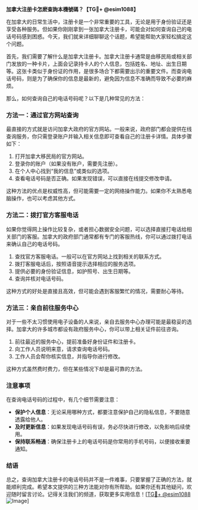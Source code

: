 **加拿大注册卡怎麽查詢本機號碼？【TG💪+ @esim1088】**

在加拿大的日常生活中，注册卡是一个非常重要的工具，无论是用于身份验证还是享受各种服务。但如果你刚刚拿到一张加拿大注册卡，可能会对如何查询自己的电话号码感到困惑。今天，我们就来详细聊聊这个话题，希望能帮助大家轻松搞定这个问题。

首先，我们需要了解什么是加拿大注册卡。加拿大注册卡通常是由移民局或相关部门发放的一种卡片，上面会记录持卡人的个人信息，包括姓名、地址、出生日期等。这张卡类似于身份证的作用，是很多场合下都需要出示的重要文件。而查询电话号码，则是为了确保你的信息是最新的，避免因为信息不准确而导致不必要的麻烦。

那么，如何查询自己的电话号码呢？以下是几种常见的方法：

### 方法一：通过官方网站查询

最直接的方式就是访问加拿大政府的官方网站。一般来说，政府部门都会提供在线查询服务，你只需登录账户并输入相关信息即可查看自己的注册卡详情。具体步骤如下：

1. 打开加拿大移民局的官方网站。
2. 登录你的账户（如果没有账户，需要先注册）。
3. 在个人中心找到“我的信息”或类似的选项。
4. 查看电话号码是否正确。如果发现错误，可以直接在线提交修改申请。

这种方法的优点是权威性高，但可能需要一定的网络操作能力。如果你不太熟悉电脑操作，也可以考虑其他方式。

### 方法二：拨打官方客服电话

如果你觉得网上操作比较复杂，或者担心数据安全问题，可以选择直接打电话给相关部门的客服。加拿大的政府部门通常都有专门的客服热线，你可以通过拨打电话来确认自己的电话号码。

1. 查找官方客服电话。一般可以在官方网站上找到相关的联系方式。
2. 拨打客服电话后，按照语音提示选择相应的服务选项。
3. 提供必要的身份验证信息，如护照号、出生日期等。
4. 查询并核对电话号码。

这种方式的好处是直接且高效，但可能会遇到客服繁忙的情况，需要耐心等待。

### 方法三：亲自前往服务中心

对于一些不太习惯使用电子设备的人来说，亲自去服务中心办理可能是最稳妥的选择。加拿大的许多城市都设有政府服务中心，你可以带上相关证件前往咨询。

1. 前往最近的服务中心，提前准备好身份证件和注册卡。
2. 向工作人员说明来意，请求查询电话号码。
3. 工作人员会帮你核实信息，并指导你进行修改。

这种方式虽然费时费力，但在某些情况下却是最可靠的方法。

### 注意事项

在查询电话号码的过程中，有几个细节需要注意：

- **保护个人信息**：无论采用哪种方式，都要注意保护自己的隐私信息，不要随意透露给他人。
- **及时更新信息**：如果发现电话号码有误，务必尽快进行修改，以免影响后续使用。
- **保持联系畅通**：确保注册卡上的电话号码是你常用的手机号码，以便接收重要通知。

### 结语

总之，查询加拿大注册卡的电话号码并不是一件难事，只要掌握了正确的方法，就能顺利完成。希望本文提供的三种方法能对你有所帮助。如果你还有其他疑问，欢迎随时留言讨论。记得关注我们的频道，获取更多实用信息！[[TG💪+ @esim1088](https://t.me/s/esim1088) ![Image](https://i.postimg.cc/4NQfJmqS/Snipaste-2025-05-13-00-14-12.png)]